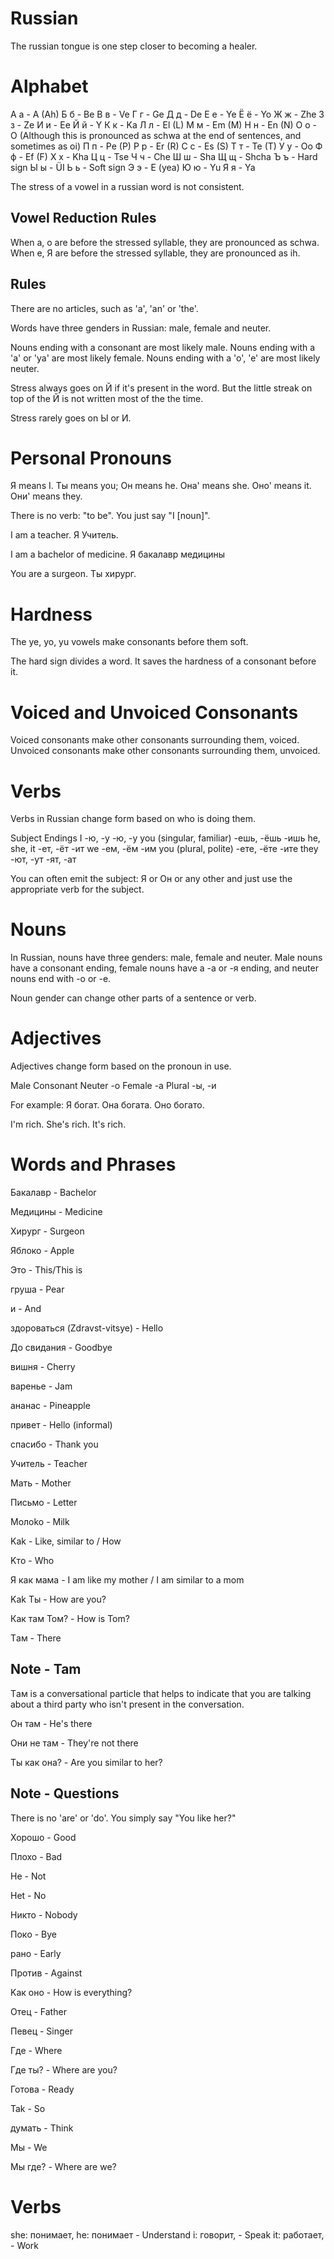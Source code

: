 # Russian

The russian tongue is one step closer to becoming a healer.

# Alphabet

А а - A (Ah)
Б б - Be
В в - Ve
Г г - Ge
Д д - De
Е е - Ye
Ё ё - Yo
Ж ж - Zhe
З з - Ze
И и - Ee
Й й - Y
К к - Ka
Л л - El (L)
М м - Em (M)
Н н - En (N)
О о - O  (Although this is pronounced as schwa at the end of sentences, and sometimes as oi)
П п - Pe (P)
Р р - Er (R)
С с - Es (S)
Т т - Te (T)
У у - Oo
Ф ф - Ef (F)
Х х - Kha
Ц ц - Tse
Ч ч - Che 
Ш ш - Sha
Щ щ - Shcha
Ъ ъ - Hard sign
Ы ы - ÜI
Ь ь - Soft sign
Э э - E (yea)
Ю ю - Yu
Я я - Ya

The stress of a vowel in a russian word is not consistent.

## Vowel Reduction Rules

When a, o are before the stressed syllable, they are pronounced as schwa.
When e, Я are before the stressed syllable, they are pronounced as ih.

## Rules

There are no articles, such as 'a', 'an' or 'the'.

Words have three genders in Russian: male, female and neuter.

Nouns ending with a consonant are most likely male.
Nouns ending with a 'a' or 'ya' are most likely female.
Nouns ending with a 'o', 'e' are most likely neuter.

Stress always goes on Й if it's present in the word. But the little streak
on top of the Й is not written most of the the time.

Stress rarely goes on Ы or И.

# Personal Pronouns 

Я means I.
Tы means you;
Oн means he.
Oнa' means she.
Oнo' means it.
Oни' means they.

There is no verb: "to be". You just say "I [noun]".

I am a teacher.
Я Учитель.

I am a bachelor of medicine.
Я бакалавр медицины

You are a surgeon.
Tы хирург.

# Hardness

The ye, yo, yu vowels make consonants before them soft.

The hard sign divides a word. It saves the hardness of a consonant before it.

# Voiced and Unvoiced Consonants 

Voiced consonants make other consonants surrounding them, voiced.
Unvoiced consonants make other consonants surrounding them, unvoiced.

# Verbs

Verbs in Russian change form based on who is doing them.

Subject	Endings
I	                        -ю, -у	-ю, -у
you (singular, familiar)	-ешь, -ёшь	-ишь
he, she, it	                -ет, -ёт -ит
we	                        -ем, -ём -им
you (plural, polite)     	-ете, -ёте -ите
they	                    -ют, -ут -ят, -ат

You can often emit the subject: Я or Oн or any other and just use the appropriate verb
for the subject.

# Nouns

In Russian, nouns have three genders: male, female and neuter.
Male nouns have a consonant ending, female nouns have a -a or -я ending,
and neuter nouns end with -o or -e.

Noun gender can change other parts of a sentence or verb.

# Adjectives

Adjectives change form based on the pronoun in use.

Male	Consonant
Neuter	-о
Female	-а
Plural	-ы, -и

For example:
Я богат.
Она богата.
Оно богато.

I'm rich.
She's rich.
It's rich.

# Words and Phrases

Бакалавр - Bachelor

Mедицины - Medicine

Xирург - Surgeon

Яблоко - Apple

Это - This/This is

груша - Pear

и - And

здороваться (Zdravst-vitsye) - Hello

До свидания - Goodbye

вишня - Cherry

варенье - Jam

ананас - Pineapple

привет - Hello (informal)

спасибо - Thank you

Учитель - Teacher

Мать - Mother

Письмо - Letter

Moлoko - Milk

Kak - Like, similar to / How

Kтo - Who

Я как мама - I am like my mother / I am similar to a mom

Kak Tы - How are you?

Как там Том? - How is Tom?

Tам - There

## Note - Tam

Tам is a conversational particle that helps to indicate that you are talking about 
a third party who isn't present in the conversation.

Oн там - He's there

Oни нe там - They're not there

Ты как она? - Are you similar to her?

## Note - Questions

There is no 'are' or 'do'. You simply say "You like her?"

Xoрoшo - Good

Плoxo - Bad

He - Not

Het - No

Hикто - Nobody

Пoкo - Bye

рано - Early

Против - Against

Kaк oнo - How is everything?

Oтец - Father

Певец - Singer

Где - Where

Где ты? - Where are you?

Готова - Ready

Tak - So

думать - Think

Mы - We

Mы где? - Where are we?

# Verbs

she: понимает, he: понимает - Understand
i: говорит, - Speak
it: работает, - Work
